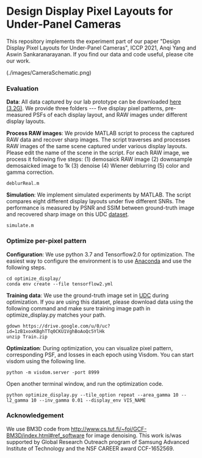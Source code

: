 # Design Display Pixel Layouts for Under-Panel Cameras

This repository implements the experiment part of our paper "Design Display Pixel Layouts for Under-Panel Cameras", ICCP 2021, Anqi Yang and Aswin Sankaranarayanan. If you find our data and code useful, please cite our work.

(./images/CameraSchematic.png)

### Evaluation

**Data**: All data captured by our lab prototype can be downloaded [here (3.2G)](https://drive.google.com/file/d/1De8eouvuwsy_EODPU9bW4TrxvT_aJQDy/view?usp=sharing). We provide three folders --- five display pixel patterns, pre-measured PSFs of each display layout, and RAW images under different display layouts.

**Process RAW images**: We provide MATLAB script to process the captured RAW data and recover sharp images. The script traverses and processes RAW images of the same scene captured under various display layouts. Please edit the name of the scene in the script. For each RAW image, we process it following five steps: (1) demosaick RAW image (2) downsample demosaicked image to 1k (3) denoise (4) Wiener deblurring (5) color and gamma correction.
```
deblurReal.m
```

**Simulation**: We implement simulated experiments by MATLAB. The script compares eight different display layouts under five different SNRs. The performance is measured by PSNR and SSIM between ground-truth image and recovered sharp image on this UDC [dataset](https://yzhouas.github.io/projects/UDC/udc.html).
```
simulate.m
```

### Optimize per-pixel pattern

**Configuration**: We use python 3.7 and Tensorflow2.0 for optimization. The easiest way to configure the environment is to use [Anaconda](https://docs.anaconda.com/anaconda/install/) and use the following steps.

```
cd optimize_display/
conda env create --file tensorflow2.yml
```

**Training data**: We use the ground-truth image set in [UDC](https://yzhouas.github.io/projects/UDC/udc.html) during optimization. If you are using this dataset, please download data using the following command and make sure training image path in optimize_display.py matches your path.
```
gdown https://drive.google.com/u/0/uc?id=1zB1xoxKBghTTq0CKU1VghBoAoQc5YlHk
unzip Train.zip
```

**Optimization**: During optimization, you can visualize pixel pattern, corresponding PSF, and losses in each epoch using Visdom. You can start visdom using the following line.
```
python -m visdom.server -port 8999
```
Open another terminal window, and run the optimization code.
```
python optimize_display.py --tile_option repeat --area_gamma 10 --l2_gamma 10 --inv_gamma 0.01 --display_env VIS_NAME
```

### Acknowledgement
We use BM3D code from http://www.cs.tut.fi/~foi/GCF-BM3D/index.html#ref_software for image denoising. This work is/was supported by Global Research Outreach program of Samsung Advanced Institute of Technology and the NSF CAREER award CCF-1652569.
